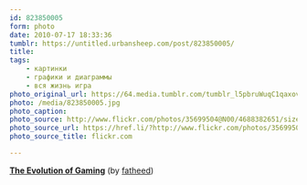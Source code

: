 ```yaml
---
id: 823850005
form: photo
date: 2010-07-17 18:33:36
tumblr: https://untitled.urbansheep.com/post/823850005/
title:
tags:
    - картинки
    - графики и диаграммы
    - вся жизнь игра
photo_original_url: https://64.media.tumblr.com/tumblr_l5pbruWuqC1qaxovpo1_1280.jpg
photo: /media/823850005.jpg
photo_caption: 
photo_source: http://www.flickr.com/photos/35699504@N00/4688382651/sizes/o/in/faves-82202517@N00/
photo_source_url: https://href.li/?http://www.flickr.com/photos/35699504@N00/4688382651/sizes/o/in/faves-82202517@N00/
photo_source_title: flickr.com

---
```


<p><strong><a href="http://www.flickr.com/photos/35699504@N00/4688382651/sizes/o/in/faves-82202517@N00/">The Evolution of Gaming</a></strong> (by <a href="http://flickr.com/photos/35699504@N00">fatheed</a>)</p>

